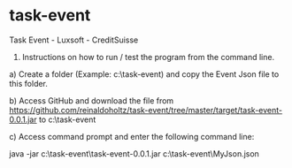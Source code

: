 # task-event
Task Event - Luxsoft - CreditSuisse

1. Instructions on how to run / test the program from the command line.

a)  Create a folder (Example: c:\task-event) and copy the Event Json file to this folder.

b)  Access GitHub and download the file from https://github.com/reinaldoholtz/task-event/tree/master/target/task-event-0.0.1.jar to  c:\task-event

c)  Access command prompt and enter the following command line:

java -jar c:\task-event\task-event-0.0.1.jar  c:\task-event\MyJson.json 
